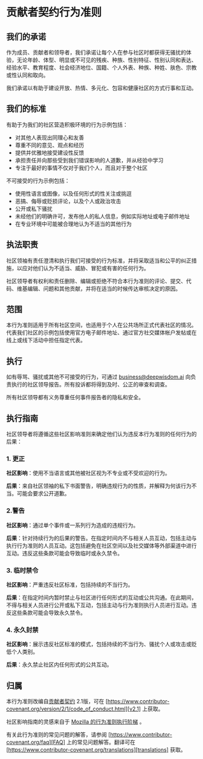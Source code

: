 # 贡献者契约行为准则

## 我们的承诺

作为成员、贡献者和领导者，我们承诺让每个人在参与社区时都获得无骚扰的体验，无论年龄、体型、明显或不可见的残疾、种族、性别特征、性别认同和表达、经验水平、教育程度、社会经济地位、国籍、个人外表、种族、种姓、肤色、宗教或性认同和取向。

我们承诺以有助于建设开放、热情、多元化、包容和健康社区的方式行事和互动。

## 我们的标准

有助于为我们的社区营造积极环境的行为示例包括：

- 对其他人表现出同理心和友善
- 尊重不同的意见、观点和经历
- 提供并优雅地接受建设性反馈
- 承担责任并向那些受到我们错误影响的人道歉，并从经验中学习
- 专注于最好的事情不仅对于我们个人，而且对于整个社区

不可接受的行为示例包括：

- 使用性语言或图像，以及任何形式的性关注或挑逗
- 恶搞、侮辱或贬损评论，以及个人或政治攻击
- 公开或私下骚扰
- 未经他们的明确许可，发布他人的私人信息，例如实际地址或电子邮件地址
- 在专业环境中可能被合理地认为不适当的其他行为

## 执法职责

社区领袖有责任澄清和执行我们可接受的行为标准，并将采取适当和公平的纠正措施，以应对他们认为不适当、威胁、冒犯或有害的任何行为。

社区领导者有权利和责任删除、编辑或拒绝不符合本行为准则的评论、提交、代码、维基编辑、问题和其他贡献，并将在适当的时候传达审核决定的原因。

## 范围

本行为准则适用于所有社区空间，也适用于个人在公共场所正式代表社区的情况。代表我们社区的示例包括使用官方电子邮件地址、通过官方社交媒体帐户发帖或在线上或线下活动中担任指定代表。

## 执行

如有辱骂、骚扰或其他不可接受的行为，可通过 business@deepwisdom.ai 向负责执行的社区领导报告。所有投诉都将得到及时、公正的审查和调查。

所有社区领导都有义务尊重任何事件报告者的隐私和安全。

## 执行指南

社区领导者将遵循这些社区影响准则来确定他们认为违反本行为准则的任何行为的后果：

### 1. 更正

**社区影响**：使用不当语言或其他被社区视为不专业或不受欢迎的行为。

**后果**：来自社区领袖的私下书面警告，明确违规行为的性质，并解释为何该行为不当。可能会要求公开道歉。

### 2.警告

**社区影响**：通过单个事件或一系列行为造成的违规行为。

**后果**：针对持续行为的后果的警告。在指定时间内不与相关人员互动，包括主动与执行行为准则的人员互动。这包括避免在社区空间以及社交媒体等外部渠道中进行互动。违反这些条款可能会导致临时或永久禁令。

### 3. 临时禁令

**社区影响**：严重违反社区标准，包括持续的不当行为。

**后果**：在指定时间内暂时禁止与社区进行任何形式的互动或公共沟通。在此期间，不得与相关人员进行公开或私下互动，包括主动与行为准则执行人员进行互动。违反这些条款可能会导致永久禁令。

### 4. 永久封禁

**社区影响**：展示违反社区标准的模式，包括持续的不当行为、骚扰个人或攻击或贬低个人类别。

**后果**：永久禁止社区内任何形式的公共互动。

## 归属

本行为准则改编自[贡献者契约][homepage] 2.1版，可在 [https://www.contributor-covenant.org/version/2/1/code_of_conduct.html][v2.1] 上获取。

社区影响指南的灵感来自于 [Mozilla 的行为准则执行阶梯][Mozilla CoC] 。

有关此行为准则的常见问题的解答，请参阅 [https://www.contributor-covenant.org/faq][FAQ] 上的常见问题解答。翻译可在 [https://www.contributor-covenant.org/translations][translations] 获取。

[homepage]: https://www.contributor-covenant.org
[v2.1]: https://www.contributor-covenant.org/version/2/1/code_of_conduct.html
[Mozilla CoC]: https://github.com/mozilla/diversity
[FAQ]: https://www.contributor-covenant.org/faq
[translations]: https://www.contributor-covenant.org/translations
